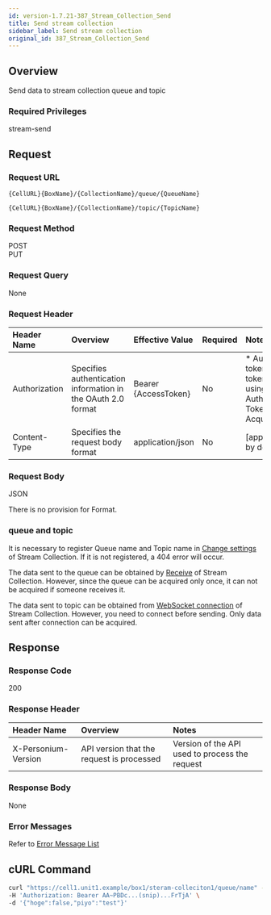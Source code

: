 ```yaml
---
id: version-1.7.21-387_Stream_Collection_Send
title: Send stream collection
sidebar_label: Send stream collection
original_id: 387_Stream_Collection_Send
---
```


## Overview
Send data to stream collection queue and topic

### Required Privileges
stream-send

## Request
### Request URL
```
{CellURL}{BoxName}/{CollectionName}/queue/{QueueName}
```
```
{CellURL}{BoxName}/{CollectionName}/topic/{TopicName}
```

### Request Method
POST<br>
PUT

### Request Query
None

### Request Header
|Header Name|Overview|Effective Value|Required|Notes|
|:--|:--|:--|:--|:--|
|Authorization|Specifies authentication information in the OAuth 2.0 format|Bearer {AccessToken}|No|* Authentication tokens are the tokens acquired using the Authentication Token Acquisition API|
|Content-Type|Specifies the request body format|application/json|No|[application/json] by default|

### Request Body
JSON

There is no provision for Format.

### queue and topic
It is necessary to register Queue name and Topic name in [Change settings](386_Configure_Stream_Collection.md) of Stream Collection.
If it is not registered, a 404 error will occur.

The data sent to the queue can be obtained by [Receive](388_Stream_Collection_Receive.md) of Stream Collection.
However, since the queue can be acquired only once, it can not be acquired if someone receives it.

The data sent to topic can be obtained from [WebSocket connection](389_Stream_Collection_Connect.md) of Stream Collection.
However, you need to connect before sending. Only data sent after connection can be acquired.

## Response
### Response Code
200

### Response Header
|Header Name|Overview|Notes|
|:--|:--|:--|
|X-Personium-Version|API version that the request is processed|Version of the API used to process the request|

### Response Body
None

### Error Messages
Refer to [Error Message List](004_Error_Messages.md)

## cURL Command
```sh
curl "https://cell1.unit1.example/box1/steram-colleciton1/queue/name" -X POST -i \
-H 'Authorization: Bearer AA~PBDc...(snip)...FrTjA' \
-d '{"hoge":false,"piyo":"test"}'
```
